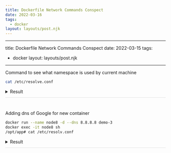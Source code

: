```yaml
---
title: Dockerfile Network Commands Conspect
date: 2022-03-16
tags:
  - docker
layout: layouts/post.njk
---
```


---

title: Dockerfile Network Commands Conspect
date: 2022-03-15
tags:

- docker
  layout: layouts/post.njk

---

Command to see what namespace is used by current machine

```sh
cat /etc/resolve.conf
```

<details style="padding-bottom:10px;margin-bottom: 40px;border-bottom: 1px solid #DDD">
    <summary>Result</summary>
    <pre style="background-color: #DDD">
    # This file is managed by man:systemd-resolved(8). Do not edit.
    #
    # This is a dynamic resolv.conf file for connecting local clients to the
    # internal DNS stub resolver of systemd-resolved. This file lists all
    # configured search domains.
    #
    # Run "resolvectl status" to see details about the uplink DNS servers
    # currently in use.
    #
    # Third party programs must not access this file directly, but only through the
    # symlink at /etc/resolv.conf. To manage man:resolv.conf(5) in a different way,
    # replace this symlink by a static file or a different symlink.
    #
    # See man:systemd-resolved.service(8) for details about the supported modes of
    # operation for /etc/resolv.conf.
    nameserver 127.0.0.53
    options edns0 trust-ad
    </pre>

</details>

Adding dns of Google for new container

```sh
docker run --name node8 -d --dns 8.8.8.8 demo-3
docker exec -it node8 sh
/opt/app# cat /etc/resolv.conf
```

<details style="padding-bottom:10px;margin-bottom: 40px;border-bottom: 1px solid #DDD">
    <summary>Result</summary>
    <pre style="background-color: #DDD">
    nameserver 8.8.8.8
    </pre>
</details>
